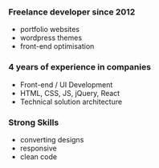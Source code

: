 ### Freelance developer since 2012

- portfolio websites
- wordpress themes
- front-end optimisation

### 4 years of experience in companies

- Front-end / UI Development
- HTML, CSS, JS, jQuery, React
- Technical solution architecture

### Strong Skills

- converting designs
- responsive
- clean code
